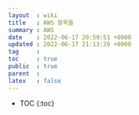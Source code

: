 ```yaml
---
layout  : wiki
title   : AWS 항목들 
summary : AWS 
date    : 2022-06-17 20:59:51 +0900
updated : 2022-06-17 21:13:29 +0900
tag     :  
toc     : true
public  : true
parent  : 
latex   : false
---
```

* TOC
{:toc}

# 

